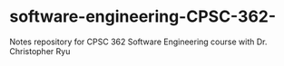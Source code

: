# software-engineering-CPSC-362-
Notes repository for CPSC 362 Software Engineering course with Dr. Christopher Ryu

